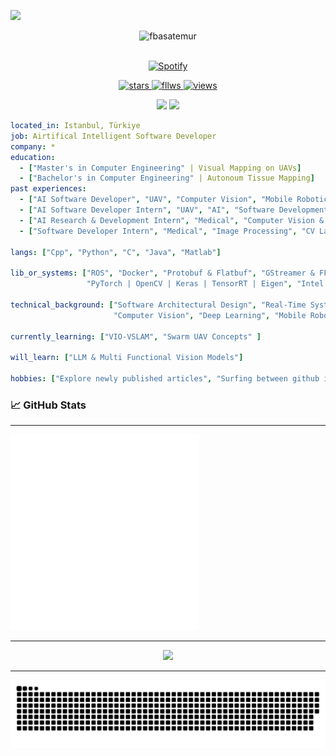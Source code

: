 <!---
<img align="center" alt="GIF" src="https://github.com/fbasatemur/fbasatemur/blob/master/private/fbasatemur_intro.gif" />
<br>
--->

![](https://visitor-badge.glitch.me/badge?page_id=fbasatemur.fbasatemur)

<!-- [![Actions Status](https://github.com/fbasatemur/fbasatemur/workflows/update-gh-activity/badge.svg)](https://github.com/fbasatemur/fbasatemur/actions) -->


<p align="center">
  <img src="https://socialify.git.ci/fbasatemur/fbasatemur/image?description=0&font=Source%20Code%20Pro&forks=0&issues=0&language=0&name=1&owner=1&pattern=Solid&pulls=0&stargazers=0&theme=Dark" alt="fbasatemur" height="250" />
</p>

<p align="center">
  <br/>
  <!--
    <a href="https://www.linkedin.com/in/">
      <img alt="LinkdeIN" height="46px" src="https://user-images.githubusercontent.com/43545812/144035037-0f415fc7-9f96-4517-a370-ccc6e78a714b.png" />
    </a>
  -->
    <!-- GET A AUTHENTICATION ID https://spotify-recently-played-readme.vercel.app/ -->
    <a href="https://open.spotify.com/user/31hj2bvcdghtjl4bm7np3okvxh7m">
      <img alt="Spotify" width="50px" src="https://user-images.githubusercontent.com/43545812/144035120-1ad5169b-91c7-4078-bef9-6a82c733f373.png" />
    </a>
  <br>
</p>


<p align="center">
  <a href="https://github.com/fbasatemur?tab=repositories&sort=stargazers">
    <img alt="stars" title="Total stars on GitHub" src="https://img.shields.io/github/stars/fbasatemur"/>
  </a>
  <a href="https://github.com/fbasatemur?tab=followers">
    <img alt="fllws" title="Follow me on Github" src="https://img.shields.io/github/followers/fbasatemur"/>
  </a>
  <a href="https://github.com/fbasatemur/Simple-View-Counter">
    <img alt="views" title="GitHub profile views" src="https://komarev.com/ghpvc/?username=fbasatemur&color=lightgrey&style=flat&abbreviated=true&label=VIEWERS"/>     
  </a>
</p>
  
<!-- <p align="center"> 
  <samp><a href="https://www.linkedin.com/in/fbasatemur" >linkedIn/fbasatemur</a> <br>
        <a href="mailto:fatihbasatemur@gmail.com?subject=Hello, from Github" >gmail/fbasatemur</a> <br>
</p> <br> -->

<!-- GET A AUTHENTICATION https://github.com/kittinan/spotify-github-profile?tab=readme-ov-file -->
<p align="center">
  <img src="https://spotify-github-profile.vercel.app/api/view?uid=31hj2bvcdghtjl4bm7np3okvxh7m&cover_image=true&theme=novatorem&show_offline=true&background_color=121212&interchange=false&bar_color_cover=true", height=130>
  <img src="https://spotify-recently-played-readme.vercel.app/api?user=31hj2bvcdghtjl4bm7np3okvxh7m&count=3", width=350>
</p>


<p align="center">
  
</p>


```yaml
located_in: Istanbul, Türkiye
job: Airtifical Intelligent Software Developer 
company: *
education: 
  - ["Master's in Computer Engineering" | Visual Mapping on UAVs] 
  - ["Bachelor's in Computer Engineering" | Autonoum Tissue Mapping]
past experiences: 
  - ["AI Software Developer", "UAV", "Computer Vision", "Mobile Robotics", "2021-*"]
  - ["AI Software Developer Intern", "UAV", "AI", "Software Development", "2021-3M"]
  - ["AI Research & Development Intern", "Medical", "Computer Vision & Deep Learning", "TUBITAK", "2021-7M"]
  - ["Software Developer Intern", "Medical", "Image Processing", "CV Lab of Karadeniz Technical University", "2020-3M"]

langs: ["Cpp", "Python", "C", "Java", "Matlab"]

lib_or_systems: ["ROS", "Docker", "Protobuf & Flatbuf", "GStreamer & FFMPEG", "CudaRT", "OpenMP",
                 "PyTorch | OpenCV | Keras | TensorRT | Eigen", "Intel SSE", "ARM NEON"]

technical_background: ["Software Architectural Design", "Real-Time Systems", "Autonomous UAV Systems", 
                       "Computer Vision", "Deep Learning", "Mobile Robotics", "Parallel Programming"]

currently_learning: ["VIO-VSLAM", "Swarm UAV Concepts" ]

will_learn: ["LLM & Multi Functional Vision Models"]

hobbies: ["Explore newly published articles", "Surfing between github issues"]
```




### &#x1f4c8; GitHub Stats
  
<!-- [![Commits](https://github-profile-summary-cards.vercel.app/api/cards/profile-details?username=fbasatemur&theme=github_dark)](https://github.com/fbasatemur)
[![GitHub Streak](https://github-readme-streak-stats.herokuapp.com?user=fbasatemur&theme=dark&date_format=j%20M%5B%20Y%5D&background=0D1117)](https://git.io/streak-stats)<br>
[![Top Langs](https://github-profile-summary-cards.vercel.app/api/cards/repos-per-language?username=fbasatemur&theme=github_dark)](https://github.com/fbasatemur) 
[![Stats](https://github-profile-summary-cards.vercel.app/api/cards/stats?username=fbasatemur&theme=github_dark)](https://github.com/fbasatemur) -->
  
---

<img src="https://github.com/fbasatemur/fbasatemur/blob/master/github-metrics.svg" alt="Metrics" width="60%">

---

<p align="center">
  <img alig src="https://github-profile-trophy.vercel.app/?username=fbasatemur&theme=darkhub&column=-1" />
</p>

---

<img src="https://github.com/fbasatemur/fbasatemur/raw/output/github-snake-dark.svg" alt="snake">
  
<!--Profile Counter 
![Visitor Count](https://profile-counter.glitch.me/fbasatemur/count.svg)-->
 


